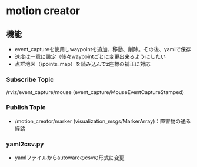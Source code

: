 # motion creator

## 機能
- event_captureを使用しwaypointを追加、移動、削除。その後、yamlで保存
- 速度は一意に設定（後々waypointごとに変更出来るようにしたい
- 点群地図（/points_map）を読み込んでz座標の補正に対応

### Subscribe Topic
/rviz/event_capture/mouse (event_capture/MouseEventCaptureStamped)

### Publish Topic
- /motion_creator/marker (visualization_msgs/MarkerArray)：障害物の通る経路

### yaml2csv.py
- yamlファイルからautowareのcsvの形式に変更
